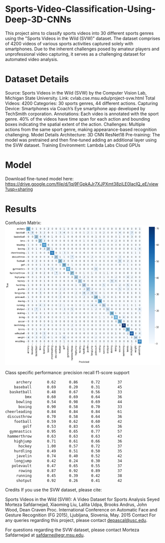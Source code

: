 # Sports-Video-Classification-Using-Deep-3D-CNNs

This project aims to classify sports videos into 30 different sports genres using the "Sports Videos in the Wild (SVW)" dataset. The dataset comprises of 4200 videos of various sports activities captured solely with smartphones. Due to the inherent challenges posed by amateur players and unprofessional video capturing, it serves as a challenging dataset for automated video analysis.

# Dataset Details
Source: Sports Videos in the Wild (SVW) by the Computer Vision Lab, Michigan State University.
Link: cvlab.cse.msu.edu/project-svw.html
Total Videos: 4200
Categories: 30 sports genres, 44 different actions.
Capturing Device: Smartphones via Coach’s Eye smartphone app developed by TechSmith corporation.
Annotations: Each video is annotated with the sport genre. 40% of the videos have time span for each action and bounding boxes indicating the spatial extent of the action.
Challenges: Multiple actions from the same sport genre, making appearance-based recognition challenging.
Model Details
Architecture: 3D CNN ResNet18
Pre-training: The model was pretrained and then fine-tuned adding an additional layer using the SVW dataset.
Training Environment: Lambda Labs Cloud GPUs

# Model
Download fine-tuned model here: https://drive.google.com/file/d/1qj9FGpkAJr7XJPXmt38ziLE0lacIQ_eE/view?usp=sharing

# Results
Confusion Matrix:
![](https://github.com/Jackdepac/Sports-Video-Classification-Using-Deep-3D-CNNs/blob/main/Confusion_Matrix.png?raw=true)

Class specific performance:
                   precision    recall  f1-score   support
    
         archery       0.62      0.86      0.72        37
        baseball       0.69      0.20      0.31        45
      basketball       0.48      0.67      0.56        33
             bmx       0.60      0.69      0.64        36
         bowling       0.54      0.98      0.69        44
          boxing       0.90      0.58      0.70        33
    cheerleading       0.84      0.84      0.84        61
     discusthrow       0.70      0.58      0.64        36
        football       0.59      0.62      0.60        42
            golf       0.53      0.83      0.65        36
      gymnastics       0.95      0.65      0.77        57
     hammerthrow       0.63      0.63      0.63        43
        highjump       0.71      0.61      0.66        36
          hockey       1.00      0.57      0.72        37
        hurdling       0.49      0.51      0.50        35
         javelin       0.74      0.40      0.52        42
        longjump       0.42      0.24      0.30        34
       polevault       0.47      0.65      0.55        37
          rowing       0.87      0.92      0.89        37
         running       0.45      0.39      0.42        38
         shotput       0.92      0.26      0.41        42


Credits
If you use the SVW dataset, please cite:

Sports Videos in the Wild (SVW): A Video Dataset for Sports Analysis
Seyed Morteza Safdarnejad, Xiaoming Liu, Lalita Udpa, Brooks Andrus, John Wood, Dean Craven
Proc. International Conference on Automatic Face and Gesture Recognition (FG 2015), Ljubljana, Slovenia, May. 2015
Contact
For any queries regarding this project, please contact depascal@usc.edu.

For questions regarding the SVW dataset, please contact Morteza Safdarnejad at safdarne@egr.msu.edu.
